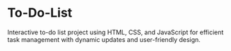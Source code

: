 # To-Do-List
Interactive to-do list project using HTML, CSS, and JavaScript for efficient task management with dynamic updates and user-friendly design.
